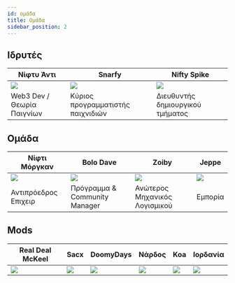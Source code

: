 ```yaml
---
id: ομάδα
title: Ομάδα
sidebar_position: 2
---
```


## Ιδρυτές

| Νίφτυ Άντι                 | Snarfy                            | Nifty Spike                      |
| -------------------------- | --------------------------------- | -------------------------------- |
| ![](/img/NiftyAndy.png)    | ![](/img/snarfy.png)              | ![](/img/NiftySpike.png)         |
| Web3 Dev / Θεωρία Παιγνίων | Κύριος προγραμματιστής παιχνιδιών | Διευθυντής δημιουργικού τμήματος |

## Ομάδα

| Νίφτι Μόργκαν             | Bolo Dave                     | Zoiby                         | Jeppe               |
| ------------------------- | ----------------------------- | ----------------------------- | ------------------- |
| ![](/img/NiftyMorgan.png) | ![](/img/bolo.png)            | ![](/img/zoiby.png)           | ![](/img/jeppe.png) |
| Αντιπρόεδρος Επιχειρ      | Πρόγραμμα & Community Manager | Ανώτερος Μηχανικός Λογισμικού | Εμπορία             |

## Mods

| Real Deal McKeel       | Sacx               | DoomyDays           | Νάρδος             | Koa               | Ιορδανία             |
| ---------------------- | ------------------ | ------------------- | ------------------ | ----------------- | -------------------- |
| ![](/img/realdeal.png) | ![](/img/sacx.png) | ![](/img/doomy.png) | ![](/img/nard.png) | ![](/img/koa.png) | ![](/img/jordan.png) |
